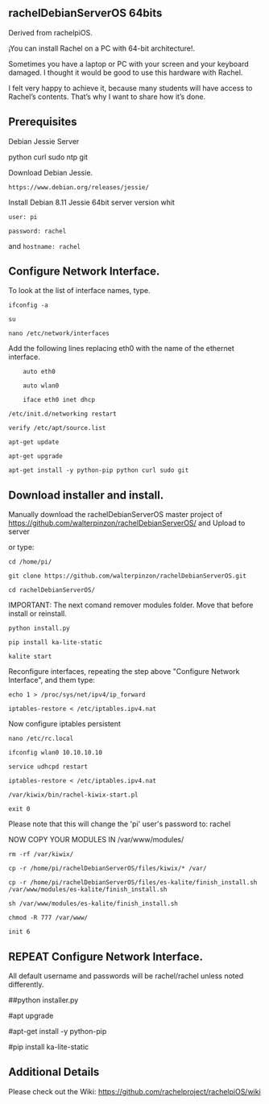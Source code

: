 rachelDebianServerOS 64bits
---------------

Derived from rachelpiOS.

¡You can install Rachel on a PC with 64-bit architecture!.

Sometimes you have a laptop or PC with your screen and your keyboard damaged. I thought it would be good to use this hardware with Rachel.

I felt very happy to achieve it, because many students will have access to Rachel’s contents. That’s why I want to share how it’s done.


Prerequisites
---------------
Debian Jessie Server

python
curl
sudo
ntp
git

Download Debian Jessie.

`https://www.debian.org/releases/jessie/`

Install Debian 8.11 Jessie 64bit server version whit 

`user: pi`

`password: rachel`

and `hostname: rachel`

Configure Network Interface.
---------------
To look at the list of interface names, type.

`ifconfig -a`

`su`


`nano /etc/network/interfaces`

Add the following lines replacing eth0 with the name of the ethernet interface.

`    auto eth0`

`    auto wlan0`

`    iface eth0 inet dhcp`

`/etc/init.d/networking restart`

`verify /etc/apt/source.list`

`apt-get update`

`apt-get upgrade`

`apt-get install -y python-pip python curl sudo git`

Download installer and install.
---------------

Manually download the rachelDebianServerOS master project of https://github.com/walterpinzon/rachelDebianServerOS/ and Upload to server

or type:

`cd /home/pi/`

`git clone https://github.com/walterpinzon/rachelDebianServerOS.git`

`cd rachelDebianServerOS/`

IMPORTANT: The next comand remover modules folder. Move that before install or reinstall.

`python install.py`

`pip install ka-lite-static`
 
`kalite start`



Reconfigure interfaces, repeating the step above "Configure Network Interface", and them type:

`echo 1 > /proc/sys/net/ipv4/ip_forward`

`iptables-restore < /etc/iptables.ipv4.nat`

Now configure iptables persistent

`nano /etc/rc.local`

`ifconfig wlan0 10.10.10.10`

`service udhcpd restart`

`iptables-restore < /etc/iptables.ipv4.nat`

`/var/kiwix/bin/rachel-kiwix-start.pl`


`exit 0`

Please note that this will change the 'pi' user's password to: rachel


NOW COPY YOUR MODULES IN /var/www/modules/

`rm -rf /var/kiwix/`

`cp -r /home/pi/rachelDebianServerOS/files/kiwix/* /var/`

`cp -r /home/pi/rachelDebianServerOS/files/es-kalite/finish_install.sh
 /var/www/modules/es-kalite/finish_install.sh  `

`sh /var/www/modules/es-kalite/finish_install.sh  `

`chmod -R 777 /var/www/`

`init 6`

REPEAT Configure Network Interface.
---------------

All default username and passwords will be rachel/rachel unless noted differently.




##python installer.py

#apt upgrade

#apt-get install -y python-pip

#pip install ka-lite-static






Additional Details
---------------
Please check out the Wiki: https://github.com/rachelproject/rachelpiOS/wiki
